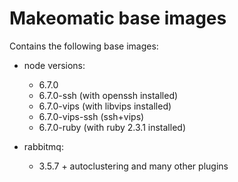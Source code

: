 # Makeomatic base images

Contains the following base images:

* node versions:
  - 6.7.0
  - 6.7.0-ssh (with openssh installed)
  - 6.7.0-vips (with libvips installed)
  - 6.7.0-vips-ssh (ssh+vips)
  - 6.7.0-ruby (with ruby 2.3.1 installed)

* rabbitmq:
  - 3.5.7 + autoclustering and many other plugins
